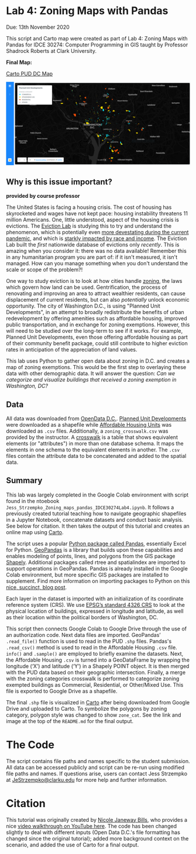 # Lab 4: Zoning Maps with Pandas
Due: 13th November 2020

This script and Carto map were created as part of Lab 4: Zoning Maps with Pandas for IDCE 30274: Computer Programming in GIS taught by Professor Shadrock Roberts at Clark University. 

**Final Map:**

[Carto PUD DC Map](https://jstrzempko.carto.com/builder/aeebcff3-c5e1-4267-87c0-c9e9afb29def/embed)

![](images/PUD_DC_screenshot.png)

## Why is this issue important?
**provided by course professor**

The United States is facing a housing crisis. The cost of housing has skyrocketed and wages have not kept pace: housing instability threatens 11 million Americans. One, little understood, aspect of the housing crisis is evictions. The [Eviction Lab](https://evictionlab.org/) is studying this to try and understand the phenomenon, which is potentially even [more devestating during the current pandemic](https://www.forbes.com/sites/samchandan/2020/07/25/americas-next-housing-crisis-how-the-pandemic-is-pushing-renters-to-the-brink/#2a98d7bd1527), and which is [starkly impacted by race and income](https://www.urban.org/urban-wire/new-data-suggest-covid-19-widening-housing-disparities-race-and-income). The Eviction Lab built the *first* nationwide database of evictions only *recently*. This is amazing when you consider it: there was no data available! Remember this in any humanitarian program you are part of: if it isn't measured, it isn't managed. How can you manage something when you don't understand the scale or scope of the problem?!

One way to study eviction is to look at how cities handle [zoning](https://www.smgov.net/Departments/PCD/Zoning/What-is-Zoning/), the laws which govern how land can be used. Gentrification, the process of renovating and improving an area to attract wealthier residents, can cause displacement of current residents, but can also _potentially_ unlock economic opportunity. The city of Washington D.C., is using "Planned Unit Developments", in an attempt to broadly redistribute the benefits of urban redevelopment by offering amenities such as affordable housing, improved public transportation, and in exchange for zoning exemptions. However, this will need to be studied over the long-term to see if it works. For example, Planned Unit Developments, even those offering affordable housing as part of their community benefit package, could still contribute to higher eviction rates in anticipation of the appreciation of land values.

This lab uses Python to gather open data about zoning in D.C. and creates a map of zoning exemptions. This would be the first step to overlaying these data with other demographic data. It will answer the question:
_Can we categorize and visualize buildings that received a zoning exemption in Washington, DC?_

## Data
All data was downloaded from [OpenData D.C.](https://opendata.dc.gov/). [Planned Unit Developments](https://opendata.dc.gov/datasets/planned-unit-development-puds) were downloaded as a shapefile while [Affordable Housing Units](https://opendata.dc.gov/datasets/affordable-housing) was downloaded as `.csv` files. Additionally, a `zoning_crosswalk.csv` was provided by the instructor. A [crosswalk](https://en.wikipedia.org/wiki/Schema_crosswalk) is a table that shows equivalent elements (or "attributes") in more than one database schema. It maps the elements in one schema to the equivalent elements in another. The `.csv` files contain the attribute data to be concatenated and added to the spatial data. 

## Summary
This lab was largely completed in the Google Colab environment with script found in the ntoebook `Jess_Strzempko_Zoning_maps_pandas_IDCE30274Lab4.ipynb`. It follows a previously created tutorial teaching how to navigate geographic shapefiles in a Jupyter Notebook, concatenate datasets and conduct basic analysis. See below for citation. It then takes the output of this tutorial and creates an online map using [Carto](https://www.carto.com/). 

The script uses a popular [Python package called Pandas](https://pandas.pydata.org/), essentially Excel for Python. [GeoPandas](https://geopandas.org/) is a library that builds upon these capabilities and enables modeling of points, lines, and polygons from the GIS package [Shapely](https://pypi.org/project/Shapely/). Additional packages called rtree and spatialindex are imported to support operations in GeoPandas. Pandas is already installed in the Google Colab environment, but more specific GIS packages are installed to supplement. Find more information on importing packages to Python on this [nice, succinct, blog post](https://medium.com/code-85/a-beginners-guide-to-importing-in-python-bb3adbbacc2b).

Each layer in the dataset is imported with an initialization of its coordinate reference system (CRS). We use [EPSG’s standard 4326 CRS](https://spatialreference.org/ref/epsg/wgs-84/) to look at the physical location of buildings, expressed in longitude and latitude, as well as their location within the political borders of Washington, DC. 

This script then connects Google Colab to Google Drive through the use of an authorization code. Next data files are imported. GeoPandas’ `.read_file()` function is used to read in the PUD `.shp` files. Pandas's `.read_csv()` method is used to read in the Affordable Housing `.csv` file. `info()` and `.sample()` are employed to briefly examine the datasets. Next, the Affordable Housing `.csv` is turned into a GeoDataFrame by wrapping the longitude (‘X’) and latitude (‘Y’) in a Shapely POINT object. It is then merged with the PUD data based on their geographic intersection. Finally, a merge with the zoning categories crosswalk is performed to categorize zoning exempted buildings as Commercial, Residential, or Other/Mixed Use. This file is exported to Google Drive as a shapefile. 

The final `.shp` file is visualized in [Carto](https://carto.com/) after being downloaded from Google Drive and uploaded to Carto. To symbolize the polygons by zoning category, polygon style was changed to show `zone_cat`. See the link and image at the top of the `README.md` for the final output. 

# The Code
The script contains file paths and names specific to the student submission. All data can be accessed publicly and script can be re-run using modified file paths and names. If questions arise, users can contact Jess Strzempko at JeStrzempko@clarku.edu for more help and further information.

# Citation
This tutorial was originally created by [Nicole Janeway Bills](https://twitter.com/nicole_janeway), who provides a nice [video walkthrough on YouTube here](https://www.youtube.com/watch?v=b9G2T4CPYVM&feature=emb_logo). The code has been changed slightly to deal with different inputs (Open Data D.C.'s file formatting has changed since the original tutorial); added more background context on the scenario, and added the use of Carto for a final output.
